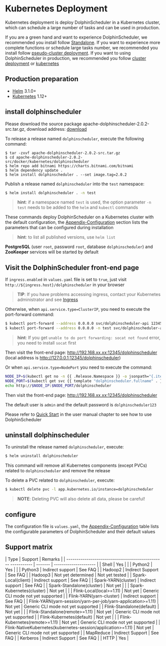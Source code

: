 # Kubernetes Deployment

Kubernetes deployment is deploy DolphinScheduler in a Kubernetes cluster, which can schedule a large number of tasks and can be used in production.

If you are a green hand and want to experience DolphinScheduler, we recommended you install follow [Standalone](standalone.md). If you want to experience more complete functions or schedule large tasks number, we recommended you install follow [pseudo-cluster deployment](pseudo-cluster.md). If you want to using DolphinScheduler in production, we recommended you follow [cluster deployment](cluster.md) or [kubernetes](kubernetes.md)


## Production preparation

 - [Helm](https://helm.sh/) 3.1.0+
 - [Kubernetes](https://kubernetes.io/) 1.12+

## install dolphinscheduler

Please download the source package apache-dolphinscheduler-2.0.2-src.tar.gz, download address: [download](/zh-cn/download/download.html)

To release a release named `dolphinscheduler`, execute the following command:

````
$ tar -zxvf apache-dolphinscheduler-2.0.2-src.tar.gz
$ cd apache-dolphinscheduler-2.0.2-src/docker/kubernetes/dolphinscheduler
$ helm repo add bitnami https://charts.bitnami.com/bitnami
$ helm dependency update .
$ helm install dolphinscheduler . --set image.tag=2.0.2
````

Publish a release named `dolphinscheduler` into the `test` namespace:

```bash
$ helm install dolphinscheduler . -n test
````

> **hint**: if a namespace named `test` is used, the option parameter `-n test` needs to be added to the `helm` and `kubectl` commands

These commands deploy DolphinScheduler on a Kubernetes cluster with the default configuration, the [Appendix-Configuration](#appendix-configuration) section lists the parameters that can be configured during installation

> **hint**: to list all published versions, use `helm list`

**PostgreSQL** (user `root`, password `root`, database `dolphinscheduler`) and **ZooKeeper** services will be started by default

## Visit the DolphinScheduler front-end page

If `ingress.enabled` in `values.yaml` file is set to `true`, just visit `http://${ingress.host}/dolphinscheduler` in your browser

> **TIP**: If you have problems accessing ingress, contact your Kubernetes administrator and see [Ingress](https://kubernetes.io/docs/concepts/services-networking/ingress/)

Otherwise, when `api.service.type=ClusterIP`, you need to execute the port-forward command:

```bash
$ kubectl port-forward --address 0.0.0.0 svc/dolphinscheduler-api 12345:12345
$ kubectl port-forward --address 0.0.0.0 -n test svc/dolphinscheduler-api 12345:12345 # use the test namespace
````

> **hint**: If you get `unable to do port forwarding: socat not found` error, you need to install `socat` first

Then visit the front-end page: http://192.168.xx.xx:12345/dolphinscheduler (local address is http://127.0.0.1:12345/dolphinscheduler)

Or when `api.service.type=NodePort` you need to execute the command:

```bash
NODE_IP=$(kubectl get no -n {{ .Release.Namespace }} -o jsonpath="{.items[0].status.addresses[0].address}")
NODE_PORT=$(kubectl get svc {{ template "dolphinscheduler.fullname" . }}-api -n {{ .Release.Namespace }} -o jsonpath="{.spec.ports[0].nodePort}")
echo http://$NODE_IP:$NODE_PORT/dolphinscheduler
````

Then visit the front-end page: http://192.168.xx.xx:12345/dolphinscheduler

The default user is `admin` and the default password is `dolphinscheduler123`

Please refer to [Quick Start](/zh-cn/docs/2.0.2/user_doc/guide/quick-start.html) in the user manual chapter to see how to use DolphinScheduler

## uninstall dolphinscheduler

To uninstall the release named `dolphinscheduler`, execute:

```bash
$ helm uninstall dolphinscheduler
````

This command will remove all Kubernetes components (except PVCs) related to `dolphinscheduler` and remove the release

To delete a PVC related to `dolphinscheduler`, execute:

```bash
$ kubectl delete pvc -l app.kubernetes.io/instance=dolphinscheduler
````

> **NOTE**: Deleting PVC will also delete all data, please be careful!

## configure

The configuration file is `values.yaml`, the [Appendix-Configuration](#appendix-configuration) table lists the configurable parameters of DolphinScheduler and their default values

## Support matrix

| Type | Support | Remarks |
| ------------------------------------------------- ----------- | ------- | --------------------- |
| Shell | Yes | |
| Python2 | Yes | |
| Python3 | Indirect support | See FAQ |
| Hadoop2 | Indirect Support | See FAQ |
| Hadoop3 | Not yet determined | Not yet tested |
| Spark-Local(client) | Indirect support | See FAQ |
| Spark-YARN(cluster) | Indirect support | See FAQ |
| Spark-Standalone(cluster) | Not yet | |
| Spark-Kubernetes(cluster) | Not yet | |
| Flink-Local(local>=1.11) | Not yet | Generic CLI mode not yet supported |
| Flink-YARN(yarn-cluster) | Indirect support | See FAQ |
| Flink-YARN(yarn-session/yarn-per-job/yarn-application>=1.11) | Not yet | Generic CLI mode not yet supported |
| Flink-Standalone(default) | Not yet | |
| Flink-Standalone(remote>=1.11) | Not yet | Generic CLI mode not yet supported |
| Flink-Kubernetes(default) | Not yet | |
| Flink-Kubernetes(remote>=1.11) | Not yet | Generic CLI mode not yet supported |
| Flink-NativeKubernetes(kubernetes-session/application>=1.11) | Not yet | Generic CLI mode not yet supported |
| MapReduce | Indirect Support | See FAQ |
| Kerberos | Indirect Support | See FAQ |
| HTTP | Yes |
